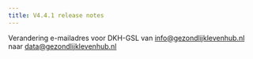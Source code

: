 ```yaml
---
title: V4.4.1 release notes
---
```


Verandering e-mailadres voor DKH-GSL van info@gezondlijklevenhub.nl naar data@gezondlijklevenhub.nl
